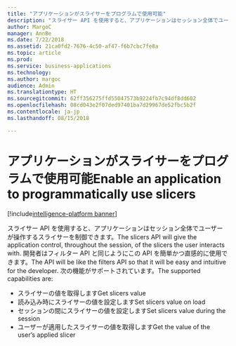 ```yaml
---
title: "アプリケーションがスライサーをプログラムで使用可能"
description: "スライサー API を使用すると、アプリケーションはセッション全体でユーザーが操作するスライサーを制御できます。"
author: MargoC
manager: AnnBe
ms.date: 7/22/2018
ms.assetid: 21ca0fd2-7676-4c50-af47-f6b7cbc7fe8a
ms.topic: article
ms.prod: 
ms.service: business-applications
ms.technology: 
ms.author: margoc
audience: Admin
ms.translationtype: HT
ms.sourcegitcommit: 62ff356275ffd55047573b9224fb7c94df8dd602
ms.openlocfilehash: 08cd043e2f07ded97401ba7d29967de52fbc5b2f
ms.contentlocale: ja-jp
ms.lasthandoff: 08/15/2018

---
```

#  <a name="enable-an-application-to-programmatically-use-slicers"></a><span data-ttu-id="de810-103">アプリケーションがスライサーをプログラムで使用可能</span><span class="sxs-lookup"><span data-stu-id="de810-103">Enable an application to programmatically use slicers</span></span>

[!include[intelligence-platform banner](../../includes/intelligence-platform.md)]



<span data-ttu-id="de810-104">スライサー API を使用すると、アプリケーションはセッション全体でユーザーが操作するスライサーを制御できます。</span><span class="sxs-lookup"><span data-stu-id="de810-104">The slicers API will give the application control, throughout the session, of the slicers the user interacts with.</span></span> <span data-ttu-id="de810-105">開発者はフィルター API と同じようにこの API を簡単かつ直感的に使用できます。</span><span class="sxs-lookup"><span data-stu-id="de810-105">The API will be like the filters API so that it will be easy and intuitive for the developer.</span></span> <span data-ttu-id="de810-106">次の機能がサポートされています。</span><span class="sxs-lookup"><span data-stu-id="de810-106">The supported capabilities are:</span></span>

-   <span data-ttu-id="de810-107">スライサーの値を取得します</span><span class="sxs-lookup"><span data-stu-id="de810-107">Get slicers value</span></span>
-   <span data-ttu-id="de810-108">読み込み時にスライサーの値を設定します</span><span class="sxs-lookup"><span data-stu-id="de810-108">Set slicers value on load</span></span>
-   <span data-ttu-id="de810-109">セッションの間にスライサーの値を設定します</span><span class="sxs-lookup"><span data-stu-id="de810-109">Set slicers value during the session</span></span>
-   <span data-ttu-id="de810-110">ユーザーが適用したスライサーの値を取得します</span><span class="sxs-lookup"><span data-stu-id="de810-110">Get the value of the user’s applied slicer</span></span>

